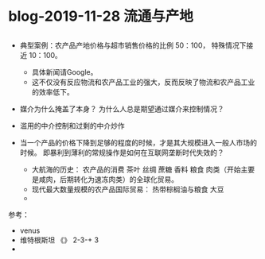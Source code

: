 # blog-2019-11-28  流通与产地
 
##  
+ 典型案例：农产品产地价格与超市销售价格的比例 50：100， 特殊情况下接近 10：100。 
   + 具体新闻请Google。
   + 这不仅没有反应物流和农产品工业的强大，反而反映了物流和农产品工业的效率低下。
   
   
+ 媒介为什么掩盖了本身？ 为什么人总是期望通过媒介来控制情况？
+ 滥用的中介控制和过剩的中介炒作
+ 当一个产品的价格下降到足够的程度的时候，才是其大规模进入一般人市场的时候。 即暴利到薄利的常规操作是如何在互联网垄断时代失效的？
  + 大航海的历史： 农产品的消费 茶叶 丝绸 蔗糖 香料 粮食 肉类（开始主要是咸肉，后期转化为速冻肉类）的全球化贸易。
  + 现代最大数量规模的农产品国际贸易： 热带棕榈油与粮食 大豆 
  + 

参考：
+ venus
+  维特根斯坦 《》 2-3-+ 3
+  
